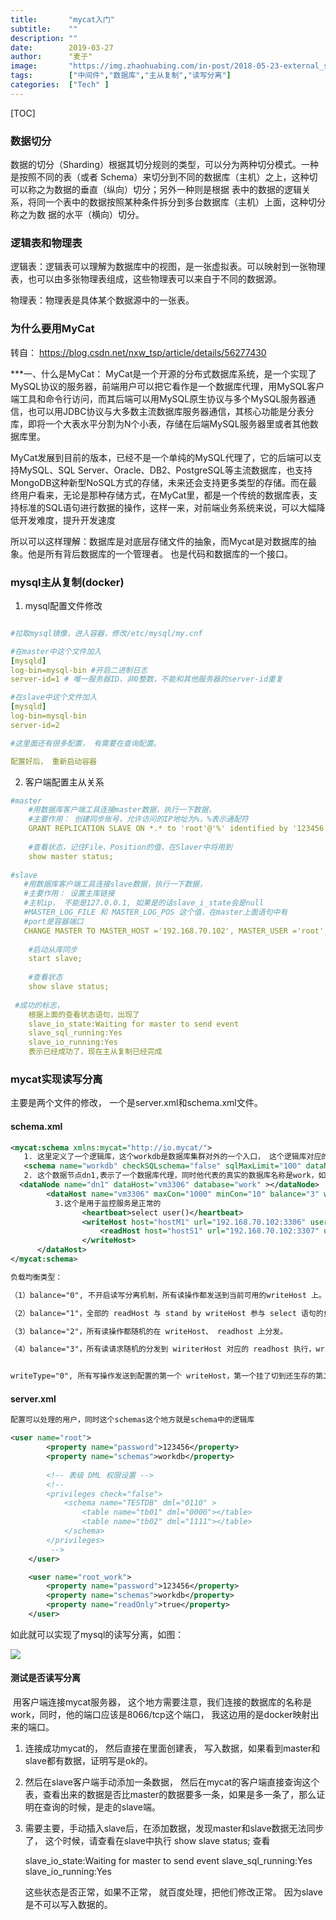 ```yaml
---
title:       "mycat入门"
subtitle:    ""
description: ""
date:        2019-03-27
author:      "麦子"
image:       "https://img.zhaohuabing.com/in-post/2018-05-23-external_system_auth/background.jpg"
tags:        ["中间件","数据库","主从复制","读写分离"]
categories:  ["Tech" ]
---
```




[TOC]

 

### 数据切分

数据的切分（Sharding）根据其切分规则的类型，可以分为两种切分模式。一种是按照不同的表（或者 Schema）来切分到不同的数据库（主机）之上，这种切可以称之为数据的垂直（纵向）切分；另外一种则是根据 表中的数据的逻辑关系，将同一个表中的数据按照某种条件拆分到多台数据库（主机）上面，这种切分称之为数 据的水平（横向）切分。



### 逻辑表和物理表

逻辑表：逻辑表可以理解为数据库中的视图，是一张虚拟表。可以映射到一张物理表，也可以由多张物理表组成，这些物理表可以来自于不同的数据源。

物理表：物理表是具体某个数据源中的一张表。



### 为什么要用MyCat

转自： <https://blog.csdn.net/nxw_tsp/article/details/56277430>

***一、什么是MyCat： 
MyCat是一个开源的分布式数据库系统，是一个实现了MySQL协议的服务器，前端用户可以把它看作是一个数据库代理，用MySQL客户端工具和命令行访问，而其后端可以用MySQL原生协议与多个MySQL服务器通信，也可以用JDBC协议与大多数主流数据库服务器通信，其核心功能是分表分库，即将一个大表水平分割为N个小表，存储在后端MySQL服务器里或者其他数据库里。

MyCat发展到目前的版本，已经不是一个单纯的MySQL代理了，它的后端可以支持MySQL、SQL Server、Oracle、DB2、PostgreSQL等主流数据库，也支持MongoDB这种新型NoSQL方式的存储，未来还会支持更多类型的存储。而在最终用户看来，无论是那种存储方式，在MyCat里，都是一个传统的数据库表，支持标准的SQL语句进行数据的操作，这样一来，对前端业务系统来说，可以大幅降低开发难度，提升开发速度

所以可以这样理解：数据库是对底层存储文件的抽象，而Mycat是对数据库的抽象。他是所有背后数据库的一个管理者。 也是代码和数据库的一个接口。 



### mysql主从复制(docker)

1. mysql配置文件修改

```yaml

#拉取mysql镜像，进入容器，修改/etc/mysql/my.cnf

#在master中这个文件加入
[mysqld]
log-bin=mysql-bin #开启二进制日志
server-id=1 # 唯一服务器ID，非0整数，不能和其他服务器的server-id重复

#在slave中这个文件加入
[mysqld]
log-bin=mysql-bin
server-id=2

#这里面还有很多配置， 有需要在查询配置。

配置好后， 重新启动容器
```

2. 客户端配置主从关系

```yaml
#master
    #用数据库客户端工具连接master数据，执行一下数据，
    #主要作用： 创建同步账号，允许访问的IP地址为%，%表示通配符
    GRANT REPLICATION SLAVE ON *.* to 'root'@'%' identified by '123456';  
    
    #查看状态，记住File、Position的值，在Slaver中将用到
    show master status;
    
#slave    
   #用数据库客户端工具连接slave数据，执行一下数据，
   #主要作用： 设置主库链接
   #主机ip， 不能是127.0.0.1, 如果是的话slave_i_state会是null
   #MASTER_LOG_FILE 和 MASTER_LOG_POS 这个值，在master上面语句中有
   #port是容器端口
   CHANGE MASTER TO MASTER_HOST ='192.168.70.102', MASTER_USER ='root', MASTER_PASSWORD ='123456', MASTER_LOG_FILE ='mysql-bin.000001', MASTER_LOG_POS =429, MASTER_PORT =3306;
    
    #启动从库同步
    start slave;
    
    #查看状态
    show slave status;
    
 #成功的标志，
    根据上面的查看状态语句，出现了 
    slave_io_state:Waiting for master to send event
    slave_sql_running:Yes
    slave_io_running:Yes
    表示已经成功了，现在主从复制已经完成
```



### mycat实现读写分离

 主要是两个文件的修改， 一个是server.xml和schema.xml文件。 

#### schema.xml

```xml
<mycat:schema xmlns:mycat="http://io.mycat/">
   1. 这里定义了一个逻辑库，这个workdb是数据库集群对外的一个入口， 这个逻辑库对应的数据分片就是dn1
   <schema name="workdb" checkSQLschema="false" sqlMaxLimit="100" dataNode="dn1"></schema>
   2. 这个数据节点dn1,表示了一个数据库代理，同时他代表的真实的数据库名称是work，如果你在客户端创建新的schemar的时候，可以创建，但是这个schema不可以使用，这里只能对work进行处理。
  <dataNode name="dn1" dataHost="vm3306" database="work" ></dataNode>
        <dataHost name="vm3306" maxCon="1000" minCon="10" balance="3" writeType="0" dbType="mysql" dbDriver="native">
          3.这个是用于监控服务是正常的
			    <heartbeat>select user()</heartbeat>
			    <writeHost host="hostM1" url="192.168.70.102:3306" user="root" password="123456">
			        <readHost host="hostS1" url="192.168.70.102:3307" user="root" password="123456"/>
			    </writeHost>
      </dataHost>
</mycat:schema>

负载均衡类型：

（1）balance="0", 不开启读写分离机制，所有读操作都发送到当前可用的writeHost 上。

（2）balance="1"，全部的 readHost 与 stand by writeHost 参与 select 语句的负载均衡，简单的说，当双主双从模式(M1->S1，M2->S2，并且 M1 与 M2 互为主备)，正常情况下，M2,S1,S2 都参与 select 语句的负载均衡。

（3）balance="2"，所有读操作都随机的在 writeHost、 readhost 上分发。

（4）balance="3"，所有读请求随机的分发到 wiriterHost 对应的 readhost 执行，writerHost 不负担读压力，注意 balance=3 只在 1.4 及其以后版本有，1.3 没有。


writeType="0", 所有写操作发送到配置的第一个 writeHost，第一个挂了切到还生存的第二个writeHost，重新启动后已切换后的为准，切换记录在配置文件中:dnindex.properties

```



#### server.xml

```xml
配置可以处理的用户，同时这个schemas这个地方就是schema中的逻辑库

<user name="root">
		<property name="password">123456</property>
		<property name="schemas">workdb</property>
		
		<!-- 表级 DML 权限设置 -->
		<!-- 		
		<privileges check="false">
			<schema name="TESTDB" dml="0110" >
				<table name="tb01" dml="0000"></table>
				<table name="tb02" dml="1111"></table>
			</schema>
		</privileges>		
		 -->
	</user>

	<user name="root_work">
		<property name="password">123456</property>
		<property name="schemas">workdb</property>
		<property name="readOnly">true</property>
	</user>
```



如此就可以实现了mysql的读写分离，如图：

![](/img/mycat.png)



#### 测试是否读写分离

​        用客户端连接mycat服务器， 这个地方需要注意，我们连接的数据库的名称是work，同时，他的端口应该是8066/tcp这个端口， 我这边用的是docker映射出来的端口。 

1. 连接成功mycat的， 然后直接在里面创建表， 写入数据，如果看到master和slave都有数据，证明写是ok的。 

2. 然后在slave客户端手动添加一条数据， 然后在mycat的客户端直接查询这个表，查看出来的数据是否比master的数据要多一条，如果是多一条了，那么证明在查询的时候，是走的slave端。 

3. 需要主要，手动插入slave后，在添加数据，发现master和slave数据无法同步了， 这个时候，请查看在slave中执行 show slave status;  查看 

   slave_io_state:Waiting for master to send event
   slave_sql_running:Yes
   slave_io_running:Yes

   这些状态是否正常，如果不正常， 就百度处理，把他们修改正常。 因为slave是不可以写入数据的。 

